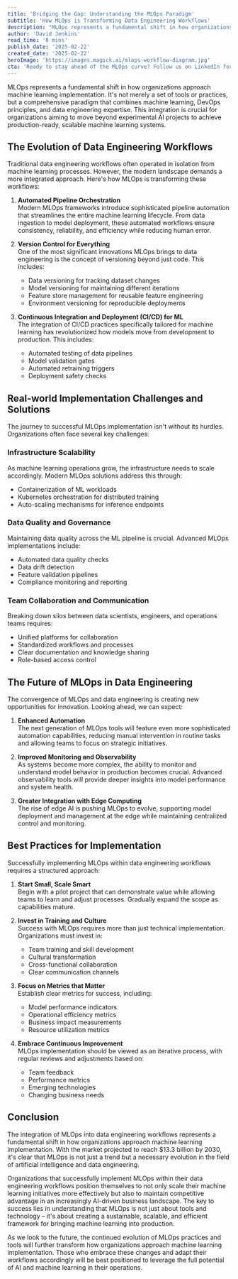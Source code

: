 ```yaml
---
title: 'Bridging the Gap: Understanding the MLOps Paradigm'
subtitle: 'How MLOps is Transforming Data Engineering Workflows'
description: "MLOps represents a fundamental shift in how organizations approach machine learning implementation. It's not merely a set of tools or practices, but a comprehensive paradigm that combines machine learning, DevOps principles, and data engineering expertise. This integration is crucial for organizations aiming to move beyond experimental AI projects to achieve production-ready, scalable machine learning systems."
author: 'David Jenkins'
read_time: '8 mins'
publish_date: '2025-02-22'
created_date: '2025-02-22'
heroImage: 'https://images.magick.ai/mlops-workflow-diagram.jpg'
cta: 'Ready to stay ahead of the MLOps curve? Follow us on LinkedIn for daily insights into machine learning operations, data engineering best practices, and industry trends that are shaping the future of AI implementation.'
---
```


MLOps represents a fundamental shift in how organizations approach machine learning implementation. It's not merely a set of tools or practices, but a comprehensive paradigm that combines machine learning, DevOps principles, and data engineering expertise. This integration is crucial for organizations aiming to move beyond experimental AI projects to achieve production-ready, scalable machine learning systems.

## The Evolution of Data Engineering Workflows

Traditional data engineering workflows often operated in isolation from machine learning processes. However, the modern landscape demands a more integrated approach. Here's how MLOps is transforming these workflows:

1. **Automated Pipeline Orchestration**  
   Modern MLOps frameworks introduce sophisticated pipeline automation that streamlines the entire machine learning lifecycle. From data ingestion to model deployment, these automated workflows ensure consistency, reliability, and efficiency while reducing human error.

2. **Version Control for Everything**  
   One of the most significant innovations MLOps brings to data engineering is the concept of versioning beyond just code. This includes:
   - Data versioning for tracking dataset changes
   - Model versioning for maintaining different iterations
   - Feature store management for reusable feature engineering
   - Environment versioning for reproducible deployments

3. **Continuous Integration and Deployment (CI/CD) for ML**  
   The integration of CI/CD practices specifically tailored for machine learning has revolutionized how models move from development to production. This includes:
   - Automated testing of data pipelines
   - Model validation gates
   - Automated retraining triggers
   - Deployment safety checks

## Real-world Implementation Challenges and Solutions

The journey to successful MLOps implementation isn't without its hurdles. Organizations often face several key challenges:

### Infrastructure Scalability
As machine learning operations grow, the infrastructure needs to scale accordingly. Modern MLOps solutions address this through:
- Containerization of ML workloads
- Kubernetes orchestration for distributed training
- Auto-scaling mechanisms for inference endpoints

### Data Quality and Governance
Maintaining data quality across the ML pipeline is crucial. Advanced MLOps implementations include:
- Automated data quality checks
- Data drift detection
- Feature validation pipelines
- Compliance monitoring and reporting

### Team Collaboration and Communication
Breaking down silos between data scientists, engineers, and operations teams requires:
- Unified platforms for collaboration
- Standardized workflows and processes
- Clear documentation and knowledge sharing
- Role-based access control

## The Future of MLOps in Data Engineering

The convergence of MLOps and data engineering is creating new opportunities for innovation. Looking ahead, we can expect:

1. **Enhanced Automation**  
   The next generation of MLOps tools will feature even more sophisticated automation capabilities, reducing manual intervention in routine tasks and allowing teams to focus on strategic initiatives.

2. **Improved Monitoring and Observability**  
   As systems become more complex, the ability to monitor and understand model behavior in production becomes crucial. Advanced observability tools will provide deeper insights into model performance and system health.

3. **Greater Integration with Edge Computing**  
   The rise of edge AI is pushing MLOps to evolve, supporting model deployment and management at the edge while maintaining centralized control and monitoring.

## Best Practices for Implementation

Successfully implementing MLOps within data engineering workflows requires a structured approach:

1. **Start Small, Scale Smart**  
   Begin with a pilot project that can demonstrate value while allowing teams to learn and adjust processes. Gradually expand the scope as capabilities mature.

2. **Invest in Training and Culture**  
   Success with MLOps requires more than just technical implementation. Organizations must invest in:
   - Team training and skill development
   - Cultural transformation
   - Cross-functional collaboration
   - Clear communication channels

3. **Focus on Metrics that Matter**  
   Establish clear metrics for success, including:
   - Model performance indicators
   - Operational efficiency metrics
   - Business impact measurements
   - Resource utilization metrics

4. **Embrace Continuous Improvement**  
   MLOps implementation should be viewed as an iterative process, with regular reviews and adjustments based on:
   - Team feedback
   - Performance metrics
   - Emerging technologies
   - Changing business needs

## Conclusion

The integration of MLOps into data engineering workflows represents a fundamental shift in how organizations approach machine learning implementation. With the market projected to reach $13.3 billion by 2030, it's clear that MLOps is not just a trend but a necessary evolution in the field of artificial intelligence and data engineering.

Organizations that successfully implement MLOps within their data engineering workflows position themselves to not only scale their machine learning initiatives more effectively but also to maintain competitive advantage in an increasingly AI-driven business landscape. The key to success lies in understanding that MLOps is not just about tools and technology – it's about creating a sustainable, scalable, and efficient framework for bringing machine learning into production.

As we look to the future, the continued evolution of MLOps practices and tools will further transform how organizations approach machine learning implementation. Those who embrace these changes and adapt their workflows accordingly will be best positioned to leverage the full potential of AI and machine learning in their operations.